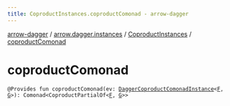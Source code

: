 ```yaml
---
title: CoproductInstances.coproductComonad - arrow-dagger
---
```


[arrow-dagger](../../index.html) / [arrow.dagger.instances](../index.html) / [CoproductInstances](index.html) / [coproductComonad](./coproduct-comonad.html)

# coproductComonad

`@Provides fun coproductComonad(ev: `[`DaggerCoproductComonadInstance`](../-dagger-coproduct-comonad-instance/index.html)`<`[`F`](index.html#F)`, `[`G`](index.html#G)`>): Comonad<CoproductPartialOf<`[`F`](index.html#F)`, `[`G`](index.html#G)`>>`